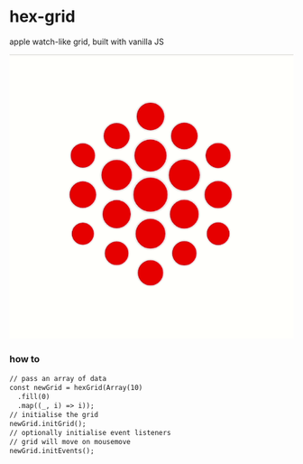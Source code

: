 # hex-grid

apple watch-like grid, built with vanilla JS

![preview](hex.gif)

### how to

``` JS
// pass an array of data
const newGrid = hexGrid(Array(10)
  .fill(0)
  .map((_, i) => i));
// initialise the grid
newGrid.initGrid();
// optionally initialise event listeners
// grid will move on mousemove
newGrid.initEvents();
```
